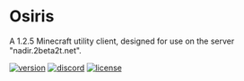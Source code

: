 # Osiris
A 1.2.5 Minecraft utility client, designed for use on the server "nadir.2beta2t.net".

[![version](https://img.shields.io/badge/Release-1.0_prerelease-green.svg)](https://github.com/qe7/Osiris/releases/latest)
[![discord](https://img.shields.io/badge/Discord-join-7289DA.svg)](hhttps://discord.gg/wkMNNMJFp4)
[![license](https://img.shields.io/badge/License-GPL_3.0-blue.svg)](https://github.com/qe7/Osiris/blob/main/LICENSE)